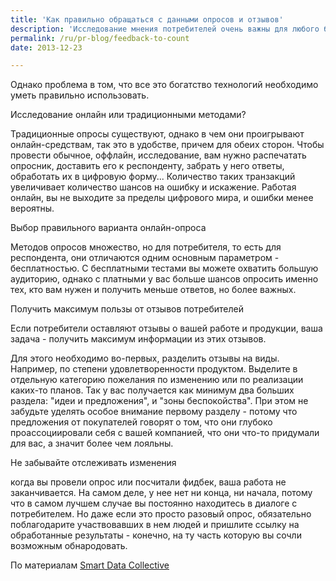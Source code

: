 ```yaml
---
title: 'Как правильно обращаться с данными опросов и отзывов'
description: 'Исследование мнения потребителей очень важны для любого бизнеса. С помощью таких медиа, как социальные сети, блоги, почта и прочие средства интернета,  собирать информацию  очень легко, и таким образом узнавать что-то новое о потребителях, о том, как вы можете улучшить свой сервис.'
permalink: /ru/pr-blog/feedback-to-count
date: 2013-12-23

---
```


Однако проблема в том, что все это богатство технологий необходимо уметь правильно использовать.

Исследование онлайн или традиционными методами?

Традиционные опросы существуют, однако в чем они проигрывают онлайн-средствам, так это в удобстве, причем для обеих сторон.  Чтобы провести обычное, оффлайн, исследование, вам нужно распечатать опросник, доставить его к респонденту, забрать у него ответы, обработать их в цифровую форму... Количество таких транзакций увеличивает количество шансов на ошибку и искажение.  Работая онлайн, вы не выходите за пределы цифрового мира, и ошибки менее вероятны.

Выбор правильного варианта онлайн-опроса

Методов опросов множество, но для потребителя, то есть для респондента, они отличаются одним основным параметром - бесплатностью. С бесплатными тестами вы можете охватить большую аудиторию, однако с платными у вас больше шансов опросить именно тех, кто вам нужен и получить меньше ответов, но более важных.

Получить максимум пользы от отзывов потребителей

Если потребители оставляют отзывы о вашей работе и продукции, ваша задача - получить максимум информации из этих отзывов.

Для этого необходимо во-первых, разделить отзывы на виды. Например, по степени удовлетворенности продуктом. Выделите в отдельную категорию пожелания по изменению или по реализации каких-то планов. Так у вас получается как минимум два больших раздела: "идеи и предложения", и "зоны беспокойства". При этом не забудьте уделять особое внимание первому разделу - потому что предложения от покупателей говорят о том, что они глубоко проассоциировали себя с вашей компанией, что они что-то придумали для вас, а значит более чем лояльны.

Не забывайте отслеживать изменения

когда вы провели опрос или посчитали фидбек, ваша работа не заканчивается. На самом деле, у нее нет ни конца, ни начала, потому что в самом лучшем случае  вы постоянно находитесь в диалоге с потребителем. Но даже если это просто разовый опрос, обязательно поблагодарите участвовавших в нем людей и пришлите ссылку на обработанные результаты - конечно, на ту часть которую вы сочли возможным обнародовать.

По материалам <a href="http://smartdatacollective.com/">Smart Data Collective</a>

